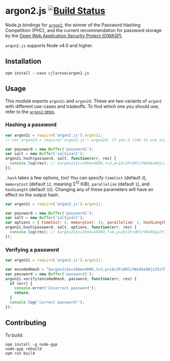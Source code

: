 # argon2.js [![Build Status](https://travis-ci.org/cjlarose/argon2.js.svg?branch=master)](https://travis-ci.org/cjlarose/argon2.js)

Node.js bindings for [`argon2`][argon2], the winner of the Password
Hashing Competition (PHC), and the current recommendation for
password storage by the [Open Web Application Security Project
(OWASP)][owasp].

`argon2.js` supports Node v4.0 and higher.

## Installation

    npm install --save cjlarose/argon2.js

## Usage

This module exports `argon2i` and `argon2d`. These are two variants
of `argon2` with different use-cases and tradeoffs. To find which
one you should use, refer to the [`argon2` repo][argon2].


### Hashing a password

```javascript
var argon2i = require('argon2.js').argon2i;
// var argon2d = require('argon2.js').argon2d; if you'd like to use argon2d

var password = new Buffer('password1');
var salt = new Buffer('saltysalt');
argon2i.hash(password, salt, function(err, res) {
  console.log(res); // $argon2i$v=19$m=4096,t=3,p=1$c2FsdHlzYWx0$oG0js25z7kM30xSg9+nAKtU0hrPa0UnvRnqQRZXHCV8
});
```

`.hash` takes a few options, too! You can specify `timeCost` (default `3`),
`memoryCost` (default `12`, meaning 2<sup>12</sup> KiB), `parallelism` (default
`1`), and `hashLength` (default `32`). Changing any of these parameters will
have an effect on the output hash.

```javascript
var argon2i = require('argon2.js').argon2i;

var password = new Buffer('password1');
var salt = new Buffer('saltysalt');
var options = { timeCost: 4, memoryCost: 14, parallelism: 2, hashLength: 64 };
argon2i.hash(password, salt, options, function(err, res) {
  console.log(res); // $argon2i$v=19$m=16384,t=4,p=2$c2FsdHlzYWx0$gwJY/FsXNSR3aS1ChVTgDZ9HbF3V7sbbYE5UmQsdXFHB4Tt6/RVtFWGIIJnzZ62nL9miurrvJnxhvORK64ddFg
});
```

### Verifying a password


```javascript
var argon2i = require('argon2.js').argon2i;

var encodedHash = "$argon2i$v=19$m=4096,t=3,p=1$c2FsdHlzYWx0$oG0js25z7kM30xSg9+nAKtU0hrPa0UnvRnqQRZXHCV8";
var password = new Buffer('password1');
argon2i.verify(encodedHash, password, function(err, res) {
  if (err) {
    console.error('Incorrect password');
    return;
  }
  console.log('Correct password!');
});
```

## Contributing

To build:

    npm install -g node-gyp
    node-gyp rebuild
    npm run build

[argon2]: https://github.com/P-H-C/phc-winner-argon2
[owasp]: https://www.owasp.org/index.php/Password_Storage_Cheat_Sheet
